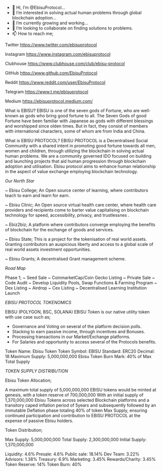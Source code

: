 - 👋 Hi, I’m @EbisuProtocol...
- 👀 I’m interested in solving actual human problems through global blockchain adoption...
- 🌱 I’m currently growing and working...
- 💞️ I’m looking to collaborate on finding solutions to problems.
- 📫 How to reach me; 

Twitter
https://www.twitter.com/ebisuprotocol

Instagram
https://www.instagram.com/ebisuprotocol

Clubhouse
https://www.clubhouse.com/club/ebisu-protocol

GitHub
https://www.github.com/EbisuProtocol

Reddit
https://www.reddit.com/user/EbisuProtocol

Telegram
https://www.t.me/ebisuprotocol

Medium
https://ebisuprotocol.medium.com/



What is EBISU?
EBISU is one of the seven gods of Fortune, who are well-known as gods who bring good fortune to all. The Seven Gods of good Fortune have been familiar with Japanese as gods with different blessings and worshipped since olden times. But in fact, they consist of members with international characters, some of whom are from India and China.

What is EBISU PROTOCOL?
EBISU PROTOCOL is a Decentralised Social Community with a shared intent in promoting good fortune towards all men, women and children, through utilizing the blockchain in solving actual human problems. We are a community governed IDO focused on building and launching projects that aid human progression through blockchain adoption and utilisation. Ebisu protocol aims to enhance human relationship in the aspect of value exchange employing
blockchain technology.

*Our North Star*

~ Ebisu College;
     An Open source center of learning, where contributors teach to earn and learn for earn.
     
~ Ebisu Clinic;
     An Open source virtual health care center, where health care providers and recipients come to barter value capitalising on blockchain technology for speed, accessibility, privacy, and trustlessnes .
      
~ Ebiz2biz;
     A platform where contributors converge employing the benefits of blockchain for the exchange of goods and services.
     
~ Ebisu State;
     This is a project for the tokenisation of real world assets. Granting contributors an auspicious liberty and access to a global scale of real world assets investment opportunities.
     
~ Ebisu Grants;
     A decentralised Grant management scheme.
     

*Road Map*

Phase 1;
~ Seed Sale
~ CoinmarketCap/Coin Gecko Listing
~ Private Sale
~ Code Audit
~ Develop Liquidity Pools, Swap Functions & Farming Program
~ Dex Listing
~ Airdrop
~ Cex Listing
~ Decentralised Learning Institution Launch




*EBISU PROTOCOL TOKENOMICS*

EBISU (POLYGON, BSC, SOLANA)
EBISU Token is our native utility token with use case such as;
-  Governance and Voting on several of the platform decision polls.
-  Stacking to earn passive income, through incentives and Bonuses.
-  Processing transactions in our Market/Exchange platforms.
-  For Salaries and opportunity to access several of the Protocols benefits.


Token Name: Ebisu Token
Token Symbol: EBISU
Standard: ERC20
Decimal: 18
Maximum Supply: 5,000,000,000 Ebisu Token
Burn Mark: 40% of Max Total Supply



*TOKEN SUPPLY DISTRIBUTION*

Ebisu Token Allocation;

 A maximum total supply of 5,000,000,000 EBISU tokens would be minted at genesis, with a token reserve of 700,000,000 With an initial supply of 1,370,000,000 Ebisu Tokens across selected Blockchain platforms and a transitory caped inflation period of 5years and subsequently followed by an immutable Deflation phase totaling 40% of token Max Supply, ensuring continued participation and contribution to EBISU PROTOCOL at the expense of passive Ebisu holders.


Token Distribution;

Max Supply: 5,000,000,000
Total Supply: 2,300,000,000
Initial Supply: 1,370,000,000

Liquidity: 4.6%
Presale: 4.6%
Public sale: 18.14%
Dev Team:  3.22%
Advisors: 1.38%
Treasury: 6.9%
Marketing: 3.45%
Rewards/Charity: 3.45%
Token Reserve: 14%
Token Burn: 40%
